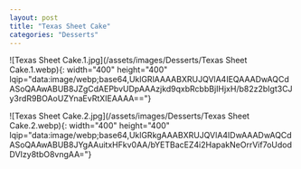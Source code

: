 ```yaml
---
layout: post
title: "Texas Sheet Cake"
categories: "Desserts"
---
```

![Texas Sheet Cake.1.jpg](/assets/images/Desserts/Texas Sheet Cake.1.webp){: width="400" height="400" lqip="data:image/webp;base64,UklGRlAAAABXRUJQVlA4IEQAAADwAQCdASoQAAwABUB8JZgCdAEPbvUDpAAAzjkd9qxbRcbbBjIHjxH/b82z2bIgt3CJy3rdR9BOAoUZYnaEvRtXIEAAAA=="}

![Texas Sheet Cake.2.jpg](/assets/images/Desserts/Texas Sheet Cake.2.webp){: width="400" height="400" lqip="data:image/webp;base64,UklGRkgAAABXRUJQVlA4IDwAAADwAQCdASoQAAwABUB8JYgAAuitxHFkv0AA/bYETBacEZ4i2HapakNeOrrVif7oUdodDVIzy8tbO8vngAA="}

